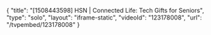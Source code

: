 {
    "title": "[1508443598] HSN | Connected Life: Tech Gifts for Seniors",
    "type": "solo",
    "layout": "iframe-static",
    "videoId": "123178008",
    "url": "\/tvpembed\/123178008"
}